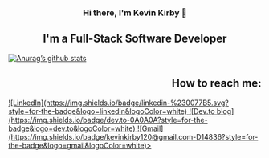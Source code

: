 <h3 align="center"> Hi there, I'm Kevin Kirby 👋</h3>

<h2 align="center"> I'm a Full-Stack Software Developer </h2>

[![Anurag’s github stats](https://github-readme-stats.vercel.app/api?username=kkirby16&bg_color=ANGLE,ORANGE,PURPLE)](https://github.com/kkirby16)

<!--
**kkirby16/kkirby16** is a ✨ _special_ ✨ repository because its `README.md` (this file) appears on your GitHub profile.

Here are some ideas to get you started:

- 🔭 I’m currently working on ...
- 🌱 I’m currently learning ...
- 👯 I’m looking to collaborate on ...
- 🤔 I’m looking for help with ...
- 💬 Ask me about ...
- 📫 How to reach me: ...
- 😄 Pronouns: ...
- ⚡ Fun fact: ...
-->

<h2 align="right"> How to reach me: </h2>
<a href="https://www.linkedin.com/in/kevinpkirby/"> ![LinkedIn](https://img.shields.io/badge/linkedin-%230077B5.svg?style=for-the-badge&logo=linkedin&logoColor=white)</a><a href="https://dev.to/kkirby16"> ![Dev.to blog](https://img.shields.io/badge/dev.to-0A0A0A?style=for-the-badge&logo=dev.to&logoColor=white)</a><a href="mailto:kevinkirby120@gmail.com"> ![Gmail](https://img.shields.io/badge/kevinkirby120@gmail.com-D14836?style=for-the-badge&logo=gmail&logoColor=white)></a>
  
 


